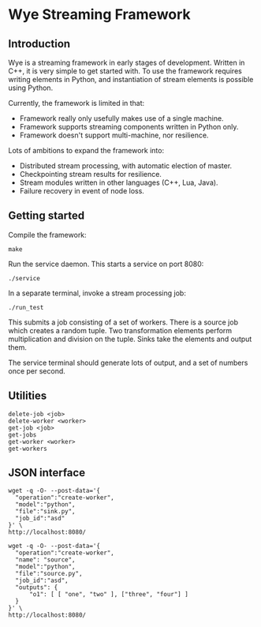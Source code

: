 
# Wye Streaming Framework

## Introduction

Wye is a streaming framework in early stages of development.  Written in C++,
it is very simple to get started with.  To use the framework requires writing
elements
in Python, and instantiation of stream elements is possible using Python.

Currently, the framework is limited in that:
* Framework really only usefully makes use of a single machine.
* Framework supports streaming components written in Python only.
* Framework doesn't support multi-machine, nor resilience.

Lots of ambitions to expand the framework into:
* Distributed stream processing, with automatic election of master.
* Checkpointing stream results for resilience.
* Stream modules written in other languages (C++, Lua, Java).
* Failure recovery in event of node loss.

## Getting started

Compile the framework:

```
make
```
Run the service daemon.  This starts a service on port 8080:

```
./service
```

In a separate terminal, invoke a stream processing job:

```
./run_test
```

This submits a job consisting of a set of workers.  There is a source job
which creates a random tuple.  Two transformation elements perform
multiplication and division on the tuple.  Sinks take the elements and
output them.

The service terminal should generate lots of output, and a set of numbers once
per second.

## Utilities

```
delete-job <job>
delete-worker <worker>
get-job <job>
get-jobs
get-worker <worker>
get-workers
```

## JSON interface

```
wget -q -O- --post-data='{
  "operation":"create-worker",
  "model":"python",
  "file":"sink.py",
  "job_id":"asd"
}' \
http://localhost:8080/
```

```
wget -q -O- --post-data='{
  "operation":"create-worker",
  "name": "source",
  "model":"python",
  "file":"source.py",
  "job_id":"asd",
  "outputs": {
      "o1": [ [ "one", "two" ], ["three", "four"] ]
  }
}' \
http://localhost:8080/
```

